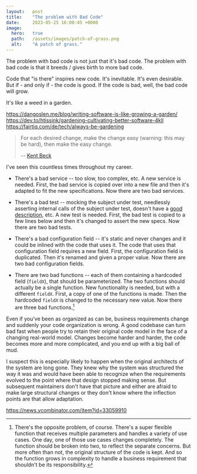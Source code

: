 ```yaml
---
layout:   post
title:    "The problem with Bad Code"
date:     2023-05-25 16:00:45 +0000
image:
  hero:   true
  path:   /assets/images/patch-of-grass.png
  alt:    "A patch of grass."
---
```


The problem with bad code is not just that it's bad code. The problem with bad code is that it breeds / gives birth to more bad code.

Code that "is there" inspires new code. It's inevitable. It's even desirable. But if - and only if - the code is good. If the code is bad, well, the bad code will grow.

It's like a weed in a garden.

https://dangoslen.me/blog/writing-software-is-like-growing-a-garden/
https://dev.to/htissink/gardening-cultivating-better-software-4kll
https://fairtiq.com/de/tech/always-be-gardening

> For each desired change, make the change easy (warning: this may be hard), then make the easy change.
>
> -- [Kent Beck]


I've seen this countless times throughout my career.

* There's a bad service -- too slow, too complex, etc. A new service is needed. First, the bad service is copied over into a new file and then it's adapted to fit the new specifications. Now there are two bad services.

* There's a bad test -- mocking the subject under test, needlessly asserting internal calls of the subject under test, doesn't have a [good description], etc. A new test is needed. First, the bad test is copied to a few lines below and then it's changed to assert the new specs. Now there are two bad tests.

* There's a bad configuration field -- it's static and never changes and it could be inlined with the code that uses it. The code that uses that configuration field requires a new field. First, the configuration field is duplicated. Then it's renamed and given a proper value. Now there are two bad configuration fields.

* There are two bad functions -- each of them containing a hardcoded field (`fieldX`), that should be parameterized. The two functions should actually be a single function. New functionality is needed, but with a different `fieldX`. First, a copy of one of the functions is made. Then the hardcoded `fieldX` is changed to the necessary new value. Now there are three bad functions.[^1]








Even if you've been as organized as can be, business requirements change and suddenly your code organization is wrong. A good codebase can turn bad fast when people try to retain their original code model in the face of a changing real-world model. Changes become harder and harder, the code becomes more and more complicated, and you end up with a big ball of mud.

I suspect this is especially likely to happen when the original architects of the system are long gone. They knew why the system was structured the way it was and would have been able to recognize when the requirements evolved to the point where that design stopped making sense. But subsequent maintainers don't have that picture and either are afraid to make large structural changes or they don't know where the inflection points are that allow adaptation.


https://news.ycombinator.com/item?id=33059910



[^1]: There's the opposite problem, of course. There's a super flexible function that receives multiple parameters and handles a variety of use cases. One day, one of those use cases changes completely. The function should be broken into two, to reflect the separate concerns. But more often than not, the original structure of the code is kept. And so the function grows in complexity to handle a business requirement that shouldn't be its responsibility.


[good description]: 2020-09-14-writing-good-test-descriptions.md
[Kent Beck]: https://twitter.com/KentBeck/status/250733358307500032
